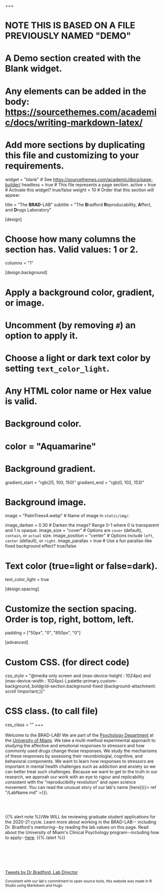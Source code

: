 +++
# NOTE THIS IS BASED ON A FILE PREVIOUSLY NAMED "DEMO"
# A Demo section created with the Blank widget.
# Any elements can be added in the body: https://sourcethemes.com/academic/docs/writing-markdown-latex/
# Add more sections by duplicating this file and customizing to your requirements.

widget = "blank"  # See https://sourcethemes.com/academic/docs/page-builder/
headless = true  # This file represents a page section.
active = true  # Activate this widget? true/false
weight = 10  # Order that this section will appear.


title = "The **BRAD**-LAB"
subtitle = "The **B**radford **R**eproducability, **A**ffect, and **D**rugs Laboratory"

[design]
  # Choose how many columns the section has. Valid values: 1 or 2.
  columns = "1"

[design.background]
  # Apply a background color, gradient, or image.
  #   Uncomment (by removing `#`) an option to apply it.
  #   Choose a light or dark text color by setting `text_color_light`.
  #   Any HTML color name or Hex value is valid.

  # Background color.
  # color = "Aquamarine"
  
  # Background gradient.
   gradient_start = "rgb(25, 100, 150)"
   gradient_end = "rgb(0, 102, 153)"
   
  # Background image.
  image = "PalmTrees4.webp"  # Name of image in `static/img/`.
  
  image_darken = 0.30  # Darken the image? Range 0-1 where 0 is transparent and 1 is opaque.
  image_size = "cover"  #  Options are `cover` (default), `contain`, or `actual` size.
  image_position = "center"  # Options include `left`, `center` (default), or `right`.
  image_parallax = true  # Use a fun parallax-like fixed background effect? true/false

  # Text color (true=light or false=dark).
  text_color_light = true

[design.spacing]
  # Customize the section spacing. Order is top, right, bottom, left.
  padding = ["50px", "0", "850px", "0"]

[advanced]
 # Custom CSS. (for direct code)
 css_style = "@media only screen and (max-device-height : 1024px) and (max-device-width : 1024px) {.palette-primary.custom-background,.boldgrid-section.background-fixed {background-attachment: scroll !important;}}"
 
 # CSS class. (to call file)
 css_class = ""
+++
\
\
Welcome to the BRAD-LAB! We are part of the [Psychology   Department](https://www.psy.miami.edu/) at the [University of   Miami](https://www.miami.edu). We take a multi-method experimental approach to studying the affective and emotional responses to stressors and how commonly used drugs change those responses. We study the mechanisms of these responses by assessing their neurobiologial, cognitive, and behavioral components. We want to learn how responses to stressors are important in mental health challenges such as addiction and anxiety so we can better treat such challenges. Because we want to get to the truth in our research, we approah our work with an eye to rigour and replicability consistent with the "reproducibility revolution" and open science movement. You can read the unusual story of our lab's name [here]({{< ref "/LabName.md" >}}).  

<br/>
<br/>

{{% alert note %}}We WILL be reviewing graduate student applications for the 2020-21 cycle. Learn more about working in the BRAD-LAB-- including Dr. Bradford's mentoring--by reading the lab values on this page. Read about the University of Miami's Clinical Psychology program--including how to apply--[here](https://www.psy.miami.edu/graduate/clinical-program/).
{{% /alert %}}  

<br/>
<br/>  
<br/>
<br/> 
  
  
<a class="twitter-timeline" data-theme="dark" data-height = '500' href="https://twitter.com/Daniel_Brad4d?ref_src=twsrc%5Etfw">Tweets by Dr Bradford, Lab Director</a> <script async src="https://platform.twitter.com/widgets.js" charset="utf-8"></script>

<sub>Consistent with our lab's commitment to open source tools, this website was made in R Studio using Markdown and Hugo</sub>

